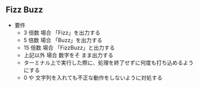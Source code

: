 ## Fizz Buzz

- 要件
    - 3 倍数 場合 「Fizz」を出力する
    - 5 倍数 場合 「Buzz」を出力する
    - 15 倍数 場合 「FizzBuzz」と出力する
    - 上記以外 場合 数字をそ まま出力する
    - ターミナル上で実行した際に、処理を終了せずに何度も打ち込めるようにする
    - 0 や 文字列を入れても不正な動作をしないように対処する

